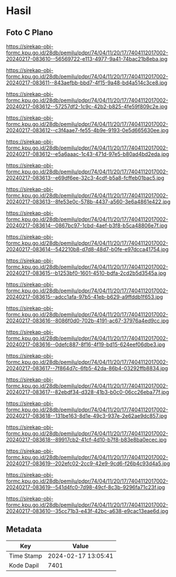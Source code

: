 # Hasil

## Foto C Plano

https://sirekap-obj-formc.kpu.go.id/28db/pemilu/pdpr/74/04/11/20/17/7404112017002-20240217-083610--56569722-e113-4977-9a41-74bac21b8eba.jpg

https://sirekap-obj-formc.kpu.go.id/28db/pemilu/pdpr/74/04/11/20/17/7404112017002-20240217-083611--843aefbb-bbd7-4f15-9a48-bd4a514c3ce8.jpg

https://sirekap-obj-formc.kpu.go.id/28db/pemilu/pdpr/74/04/11/20/17/7404112017002-20240217-083612--57257df2-1c9c-42b2-b825-4fe59f809c2e.jpg

https://sirekap-obj-formc.kpu.go.id/28db/pemilu/pdpr/74/04/11/20/17/7404112017002-20240217-083612--c3f4aae7-fe55-4b9e-9193-0e5d665630ee.jpg

https://sirekap-obj-formc.kpu.go.id/28db/pemilu/pdpr/74/04/11/20/17/7404112017002-20240217-083612--e5a6aaac-1c43-471d-97e5-b80ad4bd2eda.jpg

https://sirekap-obj-formc.kpu.go.id/28db/pemilu/pdpr/74/04/11/20/17/7404112017002-20240217-083613--e69df6ee-32c3-4cdf-b5a8-fcffeb01bac5.jpg

https://sirekap-obj-formc.kpu.go.id/28db/pemilu/pdpr/74/04/11/20/17/7404112017002-20240217-083613--8fe53e0c-578b-4437-a560-3e6a4861e422.jpg

https://sirekap-obj-formc.kpu.go.id/28db/pemilu/pdpr/74/04/11/20/17/7404112017002-20240217-083614--0867bc97-1cbd-4aef-b3f8-b5ca48806e7f.jpg

https://sirekap-obj-formc.kpu.go.id/28db/pemilu/pdpr/74/04/11/20/17/7404112017002-20240217-083614--542210b8-d7d8-48d7-b0fe-e97dcca41754.jpg

https://sirekap-obj-formc.kpu.go.id/28db/pemilu/pdpr/74/04/11/20/17/7404112017002-20240217-083615--b1253bf0-1601-4510-bdfa-2cd2b5d3545a.jpg

https://sirekap-obj-formc.kpu.go.id/28db/pemilu/pdpr/74/04/11/20/17/7404112017002-20240217-083615--adcc1afa-97b5-41eb-b629-a9ffddb1f653.jpg

https://sirekap-obj-formc.kpu.go.id/28db/pemilu/pdpr/74/04/11/20/17/7404112017002-20240217-083616--8086f0d0-702b-4191-ac67-37976a4ed9cc.jpg

https://sirekap-obj-formc.kpu.go.id/28db/pemilu/pdpr/74/04/11/20/17/7404112017002-20240217-083616--0defc887-8f16-4f19-bd15-624eef06dbe3.jpg

https://sirekap-obj-formc.kpu.go.id/28db/pemilu/pdpr/74/04/11/20/17/7404112017002-20240217-083617--7f864d7c-6fb5-42da-86b4-03292ffb8834.jpg

https://sirekap-obj-formc.kpu.go.id/28db/pemilu/pdpr/74/04/11/20/17/7404112017002-20240217-083617--82ebdf34-d328-41b3-b0c0-06cc26eba77f.jpg

https://sirekap-obj-formc.kpu.go.id/28db/pemilu/pdpr/74/04/11/20/17/7404112017002-20240217-083618--131be163-8d1e-49c3-937e-2e62ae9dc857.jpg

https://sirekap-obj-formc.kpu.go.id/28db/pemilu/pdpr/74/04/11/20/17/7404112017002-20240217-083618--89917cb2-41cf-4d10-b7f8-b83e8ba0ecec.jpg

https://sirekap-obj-formc.kpu.go.id/28db/pemilu/pdpr/74/04/11/20/17/7404112017002-20240217-083619--202efc02-2cc9-42e9-9cd6-f26b4c93d4a5.jpg

https://sirekap-obj-formc.kpu.go.id/28db/pemilu/pdpr/74/04/11/20/17/7404112017002-20240217-083619--541d4fc0-7d98-49cf-8c3b-9296fa71c23f.jpg

https://sirekap-obj-formc.kpu.go.id/28db/pemilu/pdpr/74/04/11/20/17/7404112017002-20240217-083610--35cc71b3-e43f-42bc-a638-e9cac13eae6d.jpg


## Metadata

| Key        | Value               |
| ---------- | ------------------- |
| Time Stamp | 2024-02-17 13:05:41 |
| Kode Dapil | 7401                |



